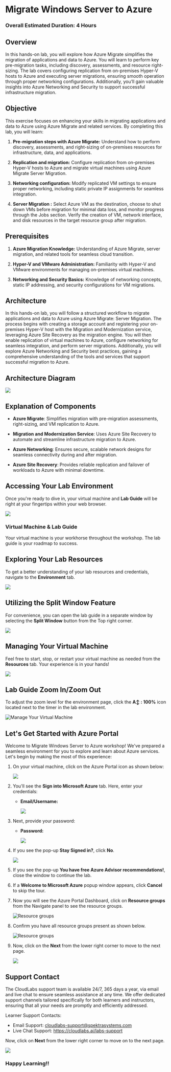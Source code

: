 # Migrate Windows Server to Azure

### Overall Estimated Duration: 4 Hours

## Overview

In this hands-on lab, you will explore how Azure Migrate simplifies the migration of applications and data to Azure. You will learn to perform key pre-migration tasks, including discovery, assessments, and resource right-sizing. The lab covers configuring replication from on-premises Hyper-V hosts to Azure and executing server migrations, ensuring smooth operation through proper networking configurations. Additionally, you’ll gain valuable insights into Azure Networking and Security to support successful infrastructure migration.

## Objective 

This exercise focuses on enhancing your skills in migrating applications and data to Azure using Azure Migrate and related services. By completing this lab, you will learn:

1. **Pre-migration steps with Azure Migrate:** Understand how to perform discovery, assessments, and right-sizing of on-premises resources for infrastructure, data, and applications.

2. **Replication and migration:** Configure replication from on-premises Hyper-V hosts to Azure and migrate virtual machines using Azure Migrate Server Migration.

3. **Networking configuration:** Modify replicated VM settings to ensure proper networking, including static private IP assignments for seamless integration.

4. **Server Migration :** Select Azure VM as the destination, choose to shut down VMs before migration for minimal data loss, and monitor progress through the Jobs section. Verify the creation of VM, network interface, and disk resources in the target resource group after migration.

## Prerequisites

1. **Azure Migration Knowledge:** Understanding of Azure Migrate, server migration, and related tools for seamless cloud transition.

2. **Hyper-V and VMware Administration:** Familiarity with Hyper-V and VMware environments for managing on-premises virtual machines.

3. **Networking and Security Basics:** Knowledge of networking concepts, static IP addressing, and security configurations for VM migrations.
   
## Architecture

In this hands-on lab, you will follow a structured workflow to migrate applications and data to Azure using Azure Migrate: Server Migration. The process begins with creating a storage account and registering your on-premises Hyper-V host with the Migration and Modernization service, leveraging Azure Site Recovery as the migration engine. You will then enable replication of virtual machines to Azure, configure networking for seamless integration, and perform server migrations. Additionally, you will explore Azure Networking and Security best practices, gaining a comprehensive understanding of the tools and services that support successful migration to Azure.

## Architecture Diagram

  ![](./Images/arcdia.png)

## Explanation of Components

- **Azure Migrate**: Simplifies migration with pre-migration assessments, right-sizing, and VM replication to Azure.  

- **Migration and Modernization Service**: Uses Azure Site Recovery to automate and streamline infrastructure migration to Azure.  

- **Azure Networking**: Ensures secure, scalable network designs for seamless connectivity during and after migration.  

- **Azure Site Recovery**: Provides reliable replication and failover of workloads to Azure with minimal downtime.  


## Accessing Your Lab Environment
 
Once you're ready to dive in, your virtual machine and **Lab Guide** will be right at your fingertips within your web browser.

   ![](./Images/labguide2u.png)

### Virtual Machine & Lab Guide
 
Your virtual machine is your workhorse throughout the workshop. The lab guide is your roadmap to success.
 
## Exploring Your Lab Resources
 
To get a better understanding of your lab resources and credentials, navigate to the **Environment** tab.

   ![](./Images/env2.png)
 
## Utilizing the Split Window Feature
 
For convenience, you can open the lab guide in a separate window by selecting the **Split Window** button from the Top right corner.
 
   ![](./Images/GS8.png)

## Managing Your Virtual Machine
 
Feel free to start, stop, or restart your virtual machine as needed from the **Resources** tab. Your experience is in your hands!
 
  ![](./Images/GS5.png)

## Lab Guide Zoom In/Zoom Out

To adjust the zoom level for the environment page, click the **A↕ : 100%** icon located next to the timer in the lab environment.

   ![Manage Your Virtual Machine](./Images/labzoom-1.png)
   
## Let's Get Started with Azure Portal

Welcome to Migrate Windows Server to Azure workshop! We've prepared a seamless environment for you to explore and learn about Azure services. Let's begin by making the most of this experience:
 
1. On your virtual machine, click on the Azure Portal icon as shown below:
 
    ![](./Images/GS1.png)
 
2. You'll see the **Sign into Microsoft Azure** tab. Here, enter your credentials:
 
   - **Email/Username:** <inject key="AzureAdUserEmail"></inject>
 
      ![](./Images/GS2.png)
 
3. Next, provide your password:
 
   - **Password:** <inject key="AzureAdUserPassword"></inject>
 
      ![](./Images/GS3.png)
 
4. If you see the pop-up **Stay Signed in?**, click **No**.

   ![](./Images/GS9.png)

5. If you see the pop-up **You have free Azure Advisor recommendations!**, close the window to continue the lab.

6. If a **Welcome to Microsoft Azure** popup window appears, click **Cancel** to skip the tour.

7. Now you will see the Azure Portal Dashboard, click on **Resource groups** from the Navigate panel to see the resource groups.

     ![](Images/select-rg.png "Resource groups")
   
8. Confirm you have all resource groups present as shown below.

     ![](Images/upimage10.png "Resource groups")
   
9. Now, click on the **Next** from the lower right corner to move to the next page.

   ![](./Images/GS4.png)
 
## Support Contact
 
The CloudLabs support team is available 24/7, 365 days a year, via email and live chat to ensure seamless assistance at any time. We offer dedicated support channels tailored specifically for both learners and instructors, ensuring that all your needs are promptly and efficiently addressed.

Learner Support Contacts:
- Email Support: cloudlabs-support@spektrasystems.com
- Live Chat Support: https://cloudlabs.ai/labs-support

Now, click on **Next** from the lower right corner to move on to the next page.

![](../media/lab-next.png)

### Happy Learning!!
